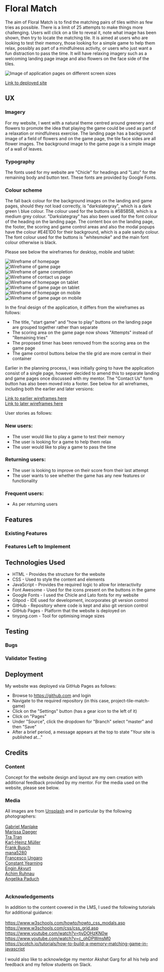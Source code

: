 # Floral Match

The aim of Floral Match is to find the matching pairs of tiles within as few tries as possible. There is a limit of 25 attempts to make things more challenging. Users will click on a tile to reveal it, note what image has been shown, then try to locate the matching tile. It is aimed at users who are looking to test their memory, those looking for a simple game to help them relax, possibly as part of a mindfulness activity, or users who just want a fun distraction to pass the time. It will have relaxing imagery such as a welcoming landing page image and also flowers on the face side of the tiles. 

![Image of application pages on different screen sizes](https://raw.githubusercontent.com/domsq/project-tile-match-game/master/screenshots/am-i-responsive.JPG)

[Link to deployed site](https://domsq.github.io/project-tile-match-game/index.html)

## UX

### Imagery

For my website, I went with a natural theme centred around greenery and flowers to promote the idea that playing the game could be used as part of a relaxation or mindfulness exercise. The landing page has a background image of a field of flowers and on the game page, the tile face sides are all flower images. The background image to the game page is a simple image of a wall of leaves.

### Typography

The fonts used for my website are "Chicle" for headings and "Lato" for the remaining body and button text. These fonts are provided by Google Fonts.

### Colour scheme
 
The fall back colour for the background images on the landing and game pages, should they not load correctly, is "darkslategray", which is a dark green \ blue colour. The colour used for the buttons is #5B5B5B, which is a medium grey colour. "Darkslategray" has also been used for the font colour of the heading on the landing page. The content box on the landing page, the footer, the scoring and game control areas and also the modal popups have the colour #E4E1D0 for their background, which is a pale sandy colour. The font colour used for the buttons is "whitesmoke" and the main font colour otherwise is black.

Please see below the wireframes for desktop, mobile and tablet:

![Wireframe of homepage](https://raw.githubusercontent.com/domsq/project-tile-match-game/master/screenshots/homepage-wireframe.JPG)<br>
![Wireframe of game page](https://raw.githubusercontent.com/domsq/project-tile-match-game/master/screenshots/game-page-wireframe.JPG)<br>
![Wireframe of game completion](https://raw.githubusercontent.com/domsq/project-tile-match-game/master/screenshots/game-complete-wireframe.JPG)<br>
![Wireframe of contact us page](https://raw.githubusercontent.com/domsq/project-tile-match-game/master/screenshots/contact-us-wireframe.JPG)<br>
![Wireframe of homepage on tablet](https://raw.githubusercontent.com/domsq/project-tile-match-game/master/screenshots/tablet-homepage-wireframe.JPG)<br>
![Wireframe of game page on tablet](https://raw.githubusercontent.com/domsq/project-tile-match-game/master/screenshots/tablet-game-page-wireframe.JPG)<br>
![Wireframe of homepage on mobile](https://raw.githubusercontent.com/domsq/project-tile-match-game/master/screenshots/mobile-homepage-wireframe.JPG)<br>
![Wireframe of game page on mobile](https://raw.githubusercontent.com/domsq/project-tile-match-game/master/screenshots/mobile-game-page-wireframe.JPG)

In the final design of the application, it differs from the wireframes as follows:

- The title, "start game" and "how to play" buttons on the landing page are grouped together rather than separate
- The scoring area on the game page now shows "Attempts" instead of "Remaining tries"
- The proposed timer has been removed from the scoring area on the game page
- The game control buttons below the tile grid are more central in their container

Earlier in the planning process, I was initially going to have the application consist of a single page, however decided to amend this to separate landing and game pages once discussed with my mentor. The "Contact Us" form button has also been moved into a footer. See below for all wireframes, including both the earlier and later versions:

[Link to earlier wireframes here](https://raw.githubusercontent.com/domsq/project-tile-match-game/master/screenshots/floral-match-wireframes-v1.pdf)<br>
[Link to later wireframes here](https://raw.githubusercontent.com/domsq/project-tile-match-game/master/screenshots/floral-match-wireframes-v2.pdf)

User stories as follows:

### New users:
-	The user would like to play a game to test their memory<br>
-	The user is looking for a game to help them relax<br>
-	The user would like to play a game to pass the time 
### Returning users:
-	The user is looking to improve on their score from their last attempt<br>
-	The user wants to see whether the game has any new features or functionality
### Frequent users:
-	As per returning users

## Features

### Existing Features



### Features Left to Implement



## Technologies Used

- HTML - Provides the structure for the website
- CSS - Used to style the content and elements
- JavaScript - Provides the required logic to allow for interactivity 
- Font Awesome - Used for the icons present on the buttons in the game
- Google Fonts - I used the Chicle and Lato fonts for my website
- Gitpod - IDE used for development, incorporates git version control
- GitHub - Repository where code is kept and also git version control
- GitHub Pages - Platform that the website is deployed on
- tinypng.com - Tool for optimising image sizes

## Testing



### Bugs 



### Validator Testing



## Deployment

My website was deployed via GitHub Pages as follows:
- Browse to https://github.com and login
- Navigate to the required repository (in this case, project-tile-match-game)
- Click on the "Settings" button (has a gear icon to the left of it)
- Click on "Pages"
- Under "Source", click the dropdown for "Branch" select "master" and then "Save"
- After a brief period, a message appears at the top to state "Your site is published at..."

## Credits 

### Content

Concept for the website design and layout are my own creation with additional feedback provided by my mentor. For the media used on the website, please see below.<br>

### Media

All images are from [Unsplash](https://www.unsplash.com) and in particular by the following photographers:<br><br>
[Gabriel Manlake](https://unsplash.com/@osomax?utm_source=unsplash&utm_medium=referral&utm_content=creditCopyText)<br>
[Marissa Daeger](https://unsplash.com/@marissadaeger?utm_source=unsplash&utm_medium=referral&utm_content=creditCopyText)<br>
[Tra Tran](https://unsplash.com/@tratran?utm_source=unsplash&utm_medium=referral&utm_content=creditCopyText)<br>
[Karl-Heinz Müller](https://unsplash.com/@khmuller?utm_source=unsplash&utm_medium=referral&utm_content=creditCopyText)<br>
[Frank Busch](https://unsplash.com/@frankbusch?utm_source=unsplash&utm_medium=referral&utm_content=creditCopyText)<br>
[mana5280](https://unsplash.com/@mana5280?utm_source=unsplash&utm_medium=referral&utm_content=creditCopyText)<br>
[Francesco Ungaro](https://unsplash.com/@francesco_ungaro?utm_source=unsplash&utm_medium=referral&utm_content=creditCopyText)<br>
[Constant Yearning](https://unsplash.com/@grosse_koalition?utm_source=unsplash&utm_medium=referral&utm_content=creditCopyText)<br>
[Engin Akyurt](https://unsplash.com/@enginakyurt?utm_source=unsplash&utm_medium=referral&utm_content=creditCopyText)<br>
[Achim Ruhnau](https://unsplash.com/@achimr?utm_source=unsplash&utm_medium=referral&utm_content=creditCopyText)<br>
[Angelika Paduch](https://unsplash.com/@andziax?utm_source=unsplash&utm_medium=referral&utm_content=creditCopyText)<br><br>

### Acknowledgements

In addition to the content covered in the LMS, I used the following tutorials for additional guidance:<br><br>
https://www.w3schools.com/howto/howto_css_modals.asp<br>
https://www.w3schools.com/css/css_grid.asp<br>
https://www.youtube.com/watch?v=tjyDOHzKN0w <br>
https://www.youtube.com/watch?v=c_ohDPWmsM0<br>
https://scotch.io/tutorials/how-to-build-a-memory-matching-game-in-javascript<br><br>
I would also like to acknowledge my mentor Akshat Garg for all his help and feedback and my fellow students on Slack.



